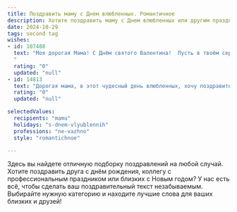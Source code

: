```yaml
---
title: Поздравить маму с Днем влюбленных. Романтичное
description: Хотите поздравить маму с Днем влюбленных или другим праздником? Наш ИИ создаст незабываемое поздравление, а вы обязательно выделитесь среди других.  
date: 2024-10-29
tags: second tag
wishes:
- id: 107488
  text: "Моя дорогая Мама! С Днём святого Валентина!  Пусть в твоём сердце всегда царит любовь, такая же тёплая и нежная, как наши семейные объятия.  Ты – самая любимая и прекрасная женщина в моей жизни, и я бесконечно тебя люблю!
  "
  rating: "0"
  updated: "null"
- id: 14813
  text: "Дорогая мама, в этот чудесный день влюбленных, хочу поздравить тебя с праздником любви! Твоя нежность и забота всегда были для меня источником силы и вдохновения. Пусть каждый миг твоей жизни наполняется теплом и радостью, а любовь, которую ты вкладываешь в каждое свое дело, возвращается к тебе вдвойне. Ты – моя самая любимая и единственная, и я благодарю судьбу за то, что ты моя мама. С Днем влюбленных!"
  rating: "0"
  updated: "null"

selectedValues:
  recipients: "mamu"
  holidays: "s-dnem-vlyublennih"
  professions: "ne-vazhno"
  style: "romantichnoe"

---
```


Здесь вы найдете отличную подборку поздравлений на любой случай.
Хотите поздравить друга с днём рождения, коллегу с профессиональным праздником или близких с Новым годом? У нас есть всё, чтобы сделать ваш поздравительный текст незабываемым. Выбирайте нужную категорию и находите лучшие слова для ваших близких и друзей!
